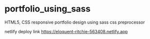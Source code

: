 # portfolio_using_sass
HTML5, CSS responsive portfolio design using sass css preprocessor

netlify deploy link
https://eloquent-ritchie-563408.netlify.app
